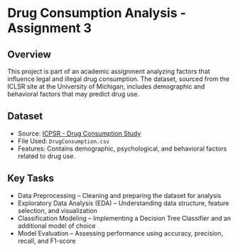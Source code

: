 # Drug Consumption Analysis - Assignment 3

## Overview
This project is part of an academic assignment analyzing factors that influence legal and illegal drug consumption. The dataset, sourced from the ICLSR site at the University of Michigan, includes demographic and behavioral factors that may predict drug use.

## Dataset
- Source: [ICPSR - Drug Consumption Study](https://www.icpsr.umich.edu/web/ICPSR/studies/36536)
- File Used: `DrugConsumption.csv`
- Features: Contains demographic, psychological, and behavioral factors related to drug use.

## Key Tasks
- Data Preprocessing – Cleaning and preparing the dataset for analysis
- Exploratory Data Analysis (EDA) – Understanding data structure, feature selection, and visualization
- Classification Modeling – Implementing a Decision Tree Classifier and an additional model of choice
- Model Evaluation – Assessing performance using accuracy, precision, recall, and F1-score